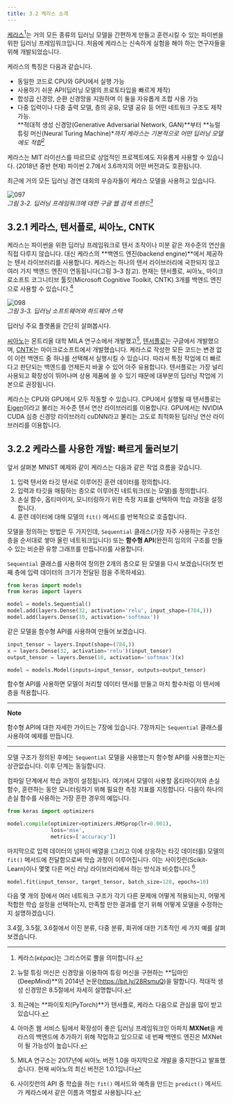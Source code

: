 ```yaml
---
title: 3.2 케라스 소개
---
```


[케라스](https://keras.io)[^1]는 거의 모든 종류의 딥러닝 모델을 간편하게 만들고 훈련시킬 수 있는 파이썬을 위한 딥러닝 프레임워크입니다. 처음에 케라스는 신속하게 실험을 해야 하는 연구자들을 위해 개발되었습니다.

[^1]: 케라스(κέρας)는 그리스어로 뿔을 의미합니다.

케라스의 특징은 다음과 같습니다.

- 동일한 코드로 CPU와 GPU에서 실행 가능
- 사용하기 쉬운 API(딥러닝 모델의 프로토타입을 빠르게 제작)
- 합성곱 신경망, 순환 신경망을 지원하며 이 둘을 자유롭게 조합 사용 가능
- 다중 입력이나 다중 출력 모델, 층의 공유, 모델 공유 등 어떤 네트워크 구조도 제작 가능.  
  **적대적 생성 신경망(Generative Adversarial Network, GAN)**부터 **뉴럴 튜링 머신(Neural Turing Machine)**까지 케라스는 기본적으로 어떤 딥러닝 모델에도 적합*[^2]

[^2]: 뉴럴 튜링 머신은 신경망을 이용하여 튜링 머신을 구현하는 **딥마인(DeepMind)**의 2014년 논문(<https://bit.ly/28RsmuQ>)을 말합니다. 적대적 생성 신경망은 8.5절에서 자세히 설명합니다.

케라스는 MIT 라이선스를 따르므로 상업적인 프로젝트에도 자유롭게 사용할 수 있습니다. (2018년 중반 현재) 파이썬 2.7에서 3.6까지의 어떤 버전과도 호환됩니다.

최근에 거의 모든 딥러닝 경연 대회의 우승자들이 케라스 모델을 사용하고 있습니다.

![097](https://tensorflowkorea.files.wordpress.com/2018/12/097.jpg?w=625)  
_그림 3-2. 딥러닝 프레임워크에 대한 구글 웹 검색 트렌드[^3]_

[^3]: 최근에는 **파이토치(PyTorch)**가 텐서플로, 케라스 다음으로 관심을 많이 받고 있습니다.


## 3.2.1 케라스, 텐서플로, 씨아노, CNTK

케라스는 파이썬을 위한 딥러닝 프레임워크로 텐서 조작이나 미분 같은 저수준의 연산을 직접 다루지 않습니다. 대신 케라스의 **백엔드 엔진(backend engine)**에서 제공하는 텐서 라이브러리를 사용합니다. 케라스는 하나의 텐서 라이브러리에 국한되지 않고 여러 가지 백엔드 엔진이 연동됩니다(그림 3–3 참고). 현재는 텐서플로, 씨아노, 마이크로소프트 코그니티브 툴킷(Microsoft Cognitive Toolkit, CNTK) 3개를 백엔드 엔진으로 사용할 수 있습니다.[^4]

[^4]: 아마존 웹 서비스 팀에서 확장성이 좋은 딥러닝 프레임워크인 아파치 **MXNet**을 케라스의 백엔드에 추가하기 위해 작업하고 있으므로 네 번째 백엔드 엔진은 MXNet이 될 가능성이 높습니다.

![098](https://tensorflowkorea.files.wordpress.com/2018/12/098.jpg?w=300&h=161)  
_그림 3-3. 딥러닝 소프트웨어와 하드웨어 스택_

딥러닝 주요 플랫폼을 간단히 살펴봅시다.

[씨아노](http://deeplearning.net/software/theano)는 몬트리올 대학 MILA 연구소에서 개발했고[^5], [텐서플로](https://www.tensorflow.org)는 구글에서 개발했으며, [CNTK](http://github.com/Microsoft/CNTK)는 마이크로소프트에서 개발했습니다. 케라스로 작성한 모든 코드는 변경 없이 이런 백엔드 중 하나를 선택해서 실행시킬 수 있습니다. 따라서 특정 작업에 더 빠르다고 판단되는 백엔드를 언제든지 바꿀 수 있어 아주 유용합니다. 텐서플로는 가장 널리 사용되고 확장성이 뛰어나며 상용 제품에 쓸 수 있기 때문에 대부분의 딥러닝 작업에 기본으로 권장됩니다.

[^5]: MILA 연구소는 2017년에 씨아노 버전 1.0을 마지막으로 개발을 중지한다고 발표했습니다. 현재 씨아노의 최신 버전은 1.0.1입니다

케라스는 CPU와 GPU에서 모두 작동할 수 있습니다. CPU에서 실행될 때 텐서플로는 [Eigen](http://eigen.tuxfamily.org)이라고 불리는 저수준 텐서 연산 라이브러리를 이용합니다. GPU에서는 NVIDIA CUDA 심층 신경망 라이브러리 cuDNN라고 불리는 고도로 최적화된 딥러닝 연산 라이브러리를 이용합니다.


## 3.2.2 케라스를 사용한 개발: 빠르게 둘러보기

앞서 살펴본 MNIST 예제와 같이 케라스는 다음과 같은 작업 흐름을 갖습니다.

1. 입력 텐서와 타깃 텐서로 이루어진 훈련 데이터를 정의합니다.
2. 입력과 타깃을 매핑하는 층으로 이루어진 네트워크(또는 모델)를 정의합니다.
3. 손실 함수, 옵티마이저, 모니터링하기 위한 측정 지표를 선택하여 학습 과정을 설정합니다.
4. 훈련 데이터에 대해 모델의 `fit()` 메서드를 반복적으로 호출합니다.

모델을 정의하는 방법은 두 가지인데, `Sequential` 클래스(가장 자주 사용하는 구조인 층을 순서대로 쌓아 올린 네트워크입니다) 또는 **함수형 API**(완전히 임의의 구조를 만들 수 있는 비순환 유향 그래프를 만듭니다)를 사용합니다.

`Sequential` 클래스를 사용하여 정의한 2개의 층으로 된 모델을 다시 보겠습니다(첫 번째 층에 입력 데이터의 크기가 전달된 점을 주목하세요).

```python
from keras import models
from keras import layers

model = models.Sequential()
model.add(layers.Dense(32, activation='relu', input_shape=(784,)))
model.add(layers.Dense(10, activation='softmax'))
```

같은 모델을 함수형 API를 사용하여 만들어 보겠습니다.

```python
input_tensor = layers.Input(shape=(784,))
x = layers.Dense(32, activation='relu')(input_tensor)
output_tensor = layers.Dense(10, activation='softmax')(x)

model = models.Model(inputs=input_tensor, outputs=output_tensor)
```

함수형 API를 사용하면 모델이 처리할 데이터 텐서를 만들고 마치 함수처럼 이 텐서에 층을 적용합니다.

---

**Note**

함수형 API에 대한 자세한 가이드는 7장에 있습니다. 7장까지는 `Sequential` 클래스를 사용하여 예제를 만듭니다.

---

모델 구조가 정의된 후에는 `Sequential` 모델을 사용했는지 함수형 API를 사용했는지는 상관없습니다. 이후 단계는 동일합니다.

컴파일 단계에서 학습 과정이 설정됩니다. 여기에서 모델이 사용할 옵티마이저와 손실 함수, 훈련하는 동안 모니터링하기 위해 필요한 측정 지표를 지정합니다. 다음이 하나의 손실 함수를 사용하는 가장 흔한 경우의 예입니다.

```python
from keras import optimizers

model.compile(optimizer=optimizers.RMSprop(lr=0.001),
              loss='mse',
              metrics=['accuracy'])
```

마지막으로 입력 데이터의 넘파이 배열을 (그리고 이에 상응하는 타깃 데이터를) 모델의 `fit()` 메서드에 전달함으로써 학습 과정이 이루어집니다. 이는 사이킷런(Scikit-Learn)이나 몇몇 다른 머신 러닝 라이브러리에서 하는 방식과 비슷합니다.[^6]

[^6]: 사이킷런의 API 중 학습을 하는 `fit()` 메서드와 예측을 만드는 `predict()` 메서드가 케라스에서 같은 이름과 역할로 사용됩니다.

```python
model.fit(input_tensor, target_tensor, batch_size=128, epochs=10)
```

다음 몇 개의 장에서 여러 네트워크 구조가 각기 다른 문제에 어떻게 적용되는지, 어떻게 적합한 학습 설정을 선택하는지, 만족할 만한 결과를 얻기 위해 어떻게 모델을 수정하는지 설명하겠습니다.

3.4절, 3.5절, 3.6절에서 이진 분류, 다중 분류, 회귀에 대한 기초적인 세 가지 예를 살펴보겠습니다.
